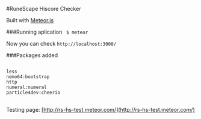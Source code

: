 #RuneScape Hiscore Checker

Built with [Meteor.js](https://www.meteor.com)

###Running aplication
<code>
$ meteor
</code>

Now you can check <code>http://localhost:3000/</code>

###Packages added
<pre>
<code>
less
nemo64:bootstrap
http
numeral:numeral
particle4dev:cheerio
</code>
</pre>

Testing page: [http://rs-hs-test.meteor.com/](http://rs-hs-test.meteor.com/)
